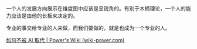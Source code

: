 一个人的发展方向展示在维度图中应该是呈锐角的。有别于木桶理论，一个人的能力应该是由他的长板来决定的。 

专业的事交给专业的人来做，而我们要做的，就是也成为一个专业的人。


[如何不被 AI 取代 | Power's Wiki (wiki-power.com)](https://wiki-power.com/%E5%A6%82%E4%BD%95%E4%B8%8D%E8%A2%ABAI%E5%8F%96%E4%BB%A3)